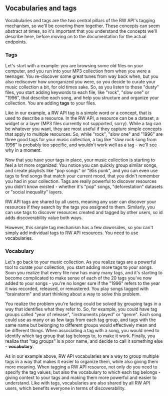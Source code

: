 ## Vocabularies and tags

Vocabularies and tags are the two central pillars of the RW API's tagging mechanism, so we'll be covering them together. These concepts can seem abstract at times, so it's important that you understand the concepts we'll describe here, before moving on to the documentation for the actual endpoints.

### Tags

Let's start with a example: you are browsing some old files on your computer, and you run into your MP3 collection from when you were a teenager. You re-discover some great tunes from way back when, but you also rediscover how unorganized you were, so you decide to curate your music collection a bit, for old times sake. So, as you listen to those "dusty" files, you start adding keywords to each file, like "rock", "slow one" or "1996", that describe each song, and help you structure and organize your collection. You are adding **tags** to your files.

Like in our example, a RW API tag is a simple word or a concept, that is used to describe a resource. In the RW API, a resource can be a dataset, a widget or a layer (MP3 files currently not supported, sorry). While a tag can be whatever you want, they are most useful if they capture simple concepts that apply to multiple resources. So, while "rock", "slow one" and "1996" are three good tags for your music collection, a tag like "slow rock song from 1996" is probably too specific, and wouldn't work well as a tag - we'll see why in a moment.

Now that you have your tags in place, your music collection is starting to feel a lot more organized. You notice you can quickly group similar songs, and create playlists like "pop songs" or "95s punk", and you can even use tags to find songs that match your current mood, that you didn't remember you had in your collection. Tags are really powerful to discover resources you didn't know existed - whether it's "pop" songs, "deforestation" datasets or "social inequality" layers. 

RW API tags are shared by all users, meaning any user can discover your resources if they search by the tags you assigned to them. Similarly, you can use tags to discover resources created and tagged by other users, so id adds discoverability value both ways.

However, this simple tag mechanism has a few downsides, so you can't simply add individual tags to RW API resources. You need to use vocabularies.


### Vocabulary

Let's go back to your music collection. As you realize tags are a powerful tool to curate your collection, you start adding more tags to your songs. Soon you realize that every file now has many many tags, and it's starting to become complicated to make sense of each of the 20 tags you've now added to your songs - you're no longer sure if the "1996" refers to the year it was recorded, released, or remastered. You play songs tagged with "brainstorm" and start thinking about a way to solve this problem.

You realize the problem you're facing could be solved by grouping tags in a way that identifies what they refer to. So, for example, you could have tag groups called "year of release", "instruments played" or "genre". Each song could use as many or as few tags from each tag group, and tags with the same name but belonging to different groups would effectively mean and be different things. When associating a tag with a song, you would need to identify which tag group that tag belongs to, to make it work. Finally, you realize that "tag groups" is a poor name, and decide to call it something else - **vocabulary**.

As in our example above, RW API vocabularies are a way to group multiple tags in a way that makes it easier to organize them, while also giving them more meaning. When tagging a RW API resource, not only do you need to specify the tag values, but also the vocabulary to which each tag belongs - giving context to your tags and making them more powerful and easier to understand. Like with tags, vocabularies are also shared by all RW API users, which benefits everyone in terms of discoverability.

